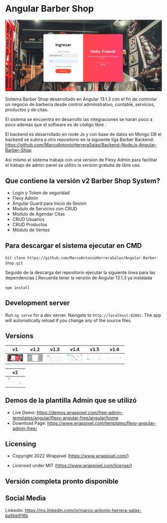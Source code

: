 <!-- ## What's included in MaterialPro Angular 12 Lite [versions 7,8,9, and 10,11] -->

<!-- Heading of Template -->
<h1>
  Angular Barber Shop 
</h1>

<!-- Main image of Template -->
  <img src="./version-pictures/barber.PNG" />


Sistema Barber Shop desarrollado en Angular 13.1.3 con el fin de controlar un negocio de barberia desde 
control administrativo, contable, servicios, productos y de citas. 

El sistema se encuentra en desarrollo las integraciones se harán poco a poco además que el software es de código libre . 

El backend es desarrollado en node Js y con base de datos en Mongo DB el backend se subira a otro repositorio en la siguiente liga Barber Backend: <a href="https://github.com/MarcoAntonioHerreraSalas/Backend-NodeJs-Angular-Barber-Shop">https://github.com/MarcoAntonioHerreraSalas/Backend-NodeJs-Angular-Barber-Shop </a>

Asi mismo el sistema trabaja con una version de Flexy Admin para facilitar el trabajo de admin panel se utilizo la version gratuita de libre uso.


## Que contiene la versión v2 Barber Shop System?


<ul>
<li>Login y Token de seguridad</li>
<li>Flexy Admin </li>
<li>Angular Guard para Inicio de Sesión</li>
<li>Modulo de Servicios con CRUD</li>
<li>Modulo de Agendar Citas</li>
<li>CRUD Usuarios</li>
<li>CRUD Productos</li>
<li>Módulo de Ventas</li>
</ul>


## Para descargar el sistema ejecutar en CMD 

`Git clone https://github.com/MarcoAntonioHerreraSalas/Angular-Barber-Shop.git `

Seguido de la descarga del repositorio ejecutar la siguiente línea para las dependencias ( Recuerda tener
la versión de Angular 13.1.3 ya instalada

`npm install`

## Development server

Run `ng serve` for a dev server. Navigate to `http://localhost:4200/`. The app will automatically reload if you change any of the source files.


<!-- Versions of Template -->
<h2><a id="user-content-versions" class="anchor" aria-hidden="true" href="#versions"></a>Versions</h2>
<table>
  <thead>
    <tr>
      <th>v1</th>
      <th>v1.2</th>
      <th>v1.3</th>
      <th>v1.4</th>
      <th>v1.5</th>
      <th>v1.6</th>
    </tr>
  </thead>
  <tbody>
    <tr>
      <td>
          <img src="./version-pictures/barber.PNG" alt="Barber" style="max-width:50px;">
      </td>
      <td>
          <img src="./version-pictures/barber2.PNG" alt="Barber" style="max-width:50px;">
      </td>
      <td>
          <img src="./version-pictures/barber3.PNG" alt="Barber" style="max-width:50px;">
      </td>
      <td>
          <img src="./version-pictures/barber4.PNG" alt="Barber" style="max-width:50px;">
      </td>
      <td>
          <img src="./version-pictures/barber5.PNG" alt="Barber" style="max-width:50px;">
      </td>
      <td>
          <img src="./version-pictures/barber6.PNG" alt="Barber" style="max-width:50px;">
      </td>
    </tr>
  </tbody>
</table>

<table>
  <thead>
    <tr>
      <th>v2</th>
    </tr>
  </thead>
  <tbody>
    <tr>
      <td>
          <img src="./version-pictures/barber7.PNG" alt="Barber" style="max-width:50px;">
      </td>
    </tr>
  </tbody>
</table>

<!-- Resources of Template -->
<h2>Demos de la plantilla Admin que se utilizó</h2>
<ul>
<li>  
  Live Demo: <a href="https://demos.wrappixel.com/free-admin-templates/angular/flexy-angular-free/angular/ home" target="_blank" >https://demos.wrappixel.com/free-admin-templates/angular/flexy-angular-free/angular/home</a>
</li>
<li>
    Download Page: <a href="https://www.wrappixel.com/templates/flexy-angular-admin-free/" rel="nofollow">
  https://www.wrappixel.com/templates/flexy-angular-admin-free/</a>
</li>
</ul>

<!-- Licensing of Template -->
<h2>Licensing</h2>
<ul>
  <li>
    <p>Copyright 2022 Wrappixel (<a href="https://www.wrappixel.com/" rel="nofollow">https://www.wrappixel.com/</a>)</p>
  </li>
  <li>
    <p>Licensed under MIT (<a href="https://www.wrappixel.com/license/">https://www.wrappixel.com/license/</a>)</p>
  </li>
</ul>


<!-- ## License -->

<!-- MaterialPro Angular 12 Lite Template is released under MIT license. MaterialPro Angular Lite is Free angular 12 template designed and developed by WrapPixel. Please feel free to download it and use it for your personal as well as commercial projects. Also do not forgot to share it with your friends and colleagues. -->

## Versión completa pronto disponible

<!-- Social Media of Wrappixel -->
<h2>Social Media</h2>
<p>Linkedin: <a href="https://mx.linkedin.com/in/marco-antonio-herrera-salas-ba5bb916b">https://mx.linkedin.com/in/marco-antonio-herrera-salas-ba5bb916b</a></p>
